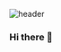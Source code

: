 ![header](https://capsule-render.vercel.app/api?type=transparent&height=300&section=header&text=Introduce%20My%20Project&fontSize=80&animation=blinking&desc=잘부탁드려요&descAlign=100&descAlignY=60)

### Hi there 👋

<!--
**dedel009/dedel009** is a ✨ _special_ ✨ repository because its `README.md` (this file) appears on your GitHub profile.

Here are some ideas to get you started:

- 🔭 I’m currently working on ...
- 🌱 I’m currently learning ...
- 👯 I’m looking to collaborate on ...
- 🤔 I’m looking for help with ...
- 💬 Ask me about ...
- 📫 How to reach me: ...
- 😄 Pronouns: ...
- ⚡ Fun fact: ...
-->
